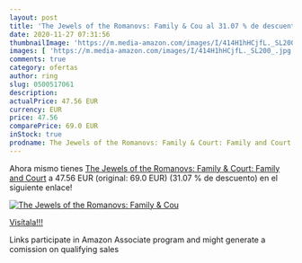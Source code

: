 ```yaml
---
layout: post
title: 'The Jewels of the Romanovs: Family & Cou al 31.07 % de descuento'
date: 2020-11-27 07:31:56
thumbnailImage: 'https://m.media-amazon.com/images/I/414H1hHCjfL._SL200_.jpg'
images: [ 'https://m.media-amazon.com/images/I/414H1hHCjfL._SL200_.jpg' ]
comments: true
category: ofertas
author: ring
slug: 0500517061
description:
actualPrice: 47.56 EUR
currency: EUR
price: 47.56
comparePrice: 69.0 EUR
inStock: true
prodname: The Jewels of the Romanovs: Family & Court: Family and Court
---
```


Ahora mismo tienes [The Jewels of the Romanovs: Family & Court: Family and Court](https://www.amazon.es/dp/0500517061/?tag=tolees-21) a 47.56 EUR (original: 69.0 EUR) (31.07 %  de descuento) en el siguiente enlace!

[![The Jewels of the Romanovs: Family & Cou](https://m.media-amazon.com/images/I/414H1hHCjfL._SL200_.jpg)](https://www.amazon.es/dp/0500517061/?tag=tolees-21)

[Visítala!!!](https://www.amazon.es/dp/0500517061/?tag=tolees-21)

Links participate in Amazon Associate program and might generate a comission on qualifying sales
